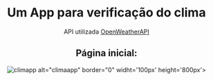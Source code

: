 <h1 align="center">Um App para verificação do clima</h1>
<p align="center">API utilizada <a href="https://openweathermap.org/">OpenWeatherAPI</a></p>

<div align='center'>
  <h2>Página inicial:</h2>
<img src="https://i.ibb.co/s9q5XMj/climapp.jpg" alt="climapp" border="0"> alt="climaapp" border="0" widht='100px' height='800px'>
</div>
